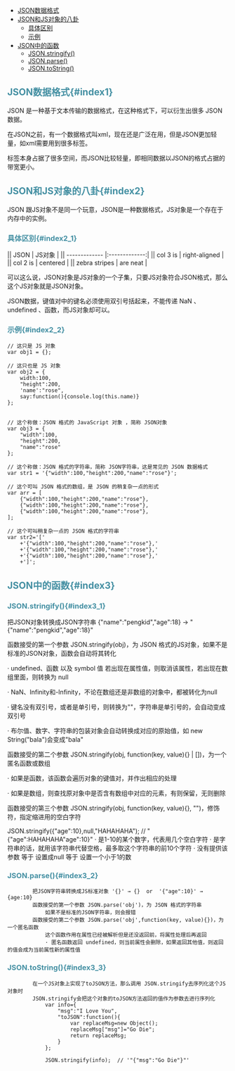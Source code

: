 * [JSON数据格式](#index1)
* [JSON和JS对象的八卦](#index2)
  * [具体区别](#index2_1)
  * [示例](#index2_2)
* [JSON中的函数](#index3)
  * [JSON.stringify()](#index3_1)
  * [JSON.parse()](#index3_2)
  * [JSON.toString()](#index3_3)


## <font color="4590a3">JSON数据格式{#index1}</font>

JSON 是一种基于文本传输的数据格式，在这种格式下，可以衍生出很多 JSON 数据。

在JSON之前，有一个数据格式叫xml，现在还是广泛在用，但是JSON更加轻量，如xml需要用到很多标签。

标签本身占据了很多空间，而JSON比较轻量，即相同数据以JSON的格式占据的带宽更小。

## <font color="4590a3">JSON和JS对象的八卦{#index2}</font>

JSON 跟JS对象不是同一个玩意，JSON是一种数据格式，JS对象是一个存在于内存中的实例。

### <font color="4590a3">具体区别{#index2_1}</font>


|| JSON          | JS对象        |
|| ------------- |:-------------:|
|| col 3 is      | right-aligned |
|| col 2 is      | centered      |
|| zebra stripes | are neat      |

可以这么说，JSON对象是JS对象的一个子集，只要JS对象符合JSON格式，那么这个JS对象就是JSON对象。


JSON数据，键值对中的键名必须使用双引号括起来，不能传递 NaN 、undefined 、函数，而JS对象却可以。

### <font color="4590a3">示例{#index2_2}</font>

```
// 这只是 JS 对象
var obj1 = {}; 

// 这只也是 JS 对象
var obj2 = {
    width:100,
    "height":200,
    'name':"rose",
    say:function(){console.log(this.name)}
};


// 这个称做：JSON 格式的 JavaScript 对象 ，简称 JSON对象			
var obj3 = {
    "width":100,
    "height":200,
    "name":"rose"
};

// 这个称做：JSON 格式的字符串，简称 JSON字符串，这是常见的 JSON 数据格式
var str1 = '{"width":100,"height":200,"name":"rose"}';

// 这个可叫 JSON 格式的数组，是 JSON 的稍复杂一点的形式
var arr = [
    {"width":100,"height":200,"name":"rose"},
    {"width":100,"height":200,"name":"rose"},
    {"width":100,"height":200,"name":"rose"},
];

// 这个可叫稍复杂一点的 JSON 格式的字符串     
var str2='['
    +'{"width":100,"height":200,"name":"rose"},'
    +'{"width":100,"height":200,"name":"rose"},'
    +'{"width":100,"height":200,"name":"rose"},'
    +']';

```


## <font color="4590a3">JSON中的函数{#index3}</font>

### <font color="4590a3">JSON.stringify(){#index3_1}</font>
 
把JSON对象转换成JSON字符串 
{"name":"pengkid","age":18} → "{"name":"pengkid","age":18}"

函数接受的第一个参数 JSON.stringify(obj)，为 JSON 格式的JS对象，如果不是标准的JSON对象，函数会自动将其转化

· undefined、函数 以及 symbol 值 若出现在属性值，则取消该属性，若出现在数组里面，则转换为 null

· NaN、Infinity和-Infinity，不论在数组还是非数组的对象中，都被转化为null

· 键名没有双引号，或者是单引号，则转换为""，字符串是单引号的，会自动变成双引号

· 布尔值、数字、字符串的包装对象会自动转换成对应的原始值，如 new String("bala")会变成"bala"

函数接受的第二个参数 JSON.stringify(obj, function(key, value){} | [])，为一个匿名函数或数组

· 如果是函数，该函数会遍历对象的键值对，并作出相应的处理

· 如果是数组，则查找原对象中是否含有数组中对应的元素，有则保留，无则删除

函数接受的第三个参数 JSON.stringify(obj, function(key, value){}, "")，修饰符，指定缩进用的空白字符

JSON.stringify({"age":10},null,"HAHAHAHA");  // "{"age":HAHAHAHA"age":10}"
				· 是1-10的某个数字，代表用几个空白字符
				· 是字符串的话，就用该字符串代替空格，最多取这个字符串的前10个字符
				· 没有提供该参数 等于 设置成null 等于 设置一个小于1的数

### <font color="4590a3">JSON.parse(){#index3_2}</font> 
			把JSON字符串转换成JS标准对象 '{}' → {}  or  '{"age":10}' → {age:10}
			函数接受的第一个参数 JSON.parse('obj')，为 JSON 格式的字符串
				如果不是标准的JSON字符串，则会报错
			函数接受的第二个参数 JSON.parse('obj',function(key, value){})，为一个匿名函数
				这个函数作用在属性已经被解析但是还没返回前，将属性处理后再返回
				· 匿名函数返回 undefined，则当前属性会删除，如果返回其他值，则返回的值会成为当前属性新的属性值

### <font color="4590a3">JSON.toString(){#index3_3}</font>
			在一个JS对象上实现了toJSON方法，那么调用 JSON.stringify去序列化这个JS对象时
			JSON.stringify会把这个对象的toJSON方法返回的值作为参数去进行序列化
				var info={  
				    "msg":"I Love You",
				    "toJSON":function(){
				        var replaceMsg=new Object();
				        replaceMsg["msg"]="Go Die";
				        return replaceMsg;
				    }
				};

				JSON.stringify(info);  // '"{"msg":"Go Die"}"'